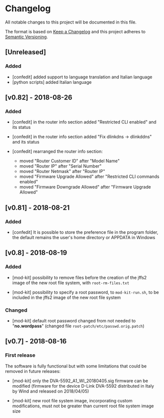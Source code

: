 # Changelog

All notable changes to this project will be documented in this file.

The format is based on [Keep a Changelog](http://keepachangelog.com/en/1.0.0/)
and this project adheres to [Semantic Versioning](http://semver.org/spec/v2.0.0.html).

## [Unreleased]

### Added

* [confedit] added support to language translation and Italian language
* [python scripts] added Italian language

## [v0.82] - 2018-08-26

### Added

* [confedit] in the router info section added "Restricted CLI enabled" and its status

* [confedit] in the router info section added "Fix dlinkdns -> dlinkddns" and its status

* [confedit] rearranged the router info section:

   * moved "Router Customer ID" after "Model Name"
   * moved "Router IP" after "Serial Number"
   * moved "Router Netmask" after "Router IP"
   * moved "Firmware Upgrade Allowed" after "Restricted CLI commands enabled"
   * moved "Firmware Downgrade Allowed" after "Firmware Upgrade Allowed"


## [v0.81] - 2018-08-21

### Added

* [confedit] It is possible to store the preference file in the
  program folder, the default remains the user's home directory or
  APPDATA in Windows

## [v0.8] - 2018-08-19

### Added

* [mod-kit] possibility to remove files before the creation of the jffs2 image
  of the new root file system, with `root-rm-files.txt`

* [mod-kit] possibility to specify a root password, to `mod-kit-run.sh`, to be
  included in the jffs2 image of the new root file system

### Changed

* [mod-kit] default root password changed from not needed to "**no.wordpass**"
(changed file `root-patch/etc/passwd.orig.patch`)

## [v0.7] - 2018-08-16

### First release

The software is fully functional but with some limitations that could
be removed in future releases:

* [mod-kit] only the DVA-5592_A1_WI_20180405.sig firmware can be modified
  (firmware for the device D-Link DVA-5592 distributed in Italy by
  Wind and released on 2018/04/05)

* [mod-kit] new root file system image, incorporating custom modifications, must
  not be greater than current root file system image size
